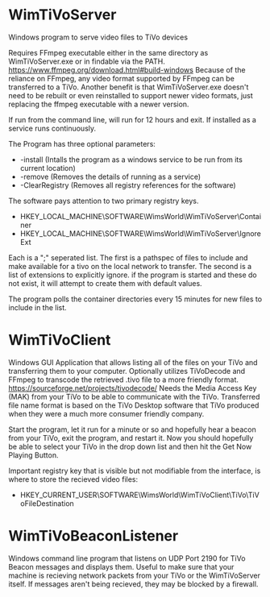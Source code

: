 # WimTiVoServer
Windows program to serve video files to TiVo devices

Requires FFmpeg executable either in the same directory as WimTiVoServer.exe or in findable via the PATH. https://www.ffmpeg.org/download.html#build-windows Because of the reliance on FFmpeg, any video format supported by FFmpeg can be transferred to a TiVo. Another benefit is that WimTiVoServer.exe doesn't need to be rebuilt or even reinstalled to support newer video formats, just replacing the ffmpeg executable with a newer version.

If run from the command line, will run for 12 hours and exit. If installed as a service runs continuously. 

The Program has three optional parameters:
 - -install (Intalls the program as a windows service to be run from its current location)
 - -remove (Removes the details of running as a service)
 - -ClearRegistry (Removes all registry references for the software)
 
The software pays attention to two primary registry keys.
 - HKEY_LOCAL_MACHINE\SOFTWARE\WimsWorld\WimTiVoServer\Container
 - HKEY_LOCAL_MACHINE\SOFTWARE\WimsWorld\WimTiVoServer\IgnoreExt
 
 Each is a ";" seperated list. The first is a pathspec of files to include and make available for a tivo on the local network to transfer. The second is a list of extensions to explicitly ignore. if the program is started and these do not exist, it will attempt to create them with default values.
 
 The program polls the container directories every 15 minutes for new files to include in the list.
 
# WimTiVoClient
Windows GUI Application that allows listing all of the files on your TiVo and transferring them to your computer. Optionally utilizes TiVoDecode and FFmpeg to transcode the retrieved .tivo file to a more friendly format. https://sourceforge.net/projects/tivodecode/ Needs the Media Access Key (MAK) from your TiVo to be able to communicate with the TiVo. Transferred file name format is based on the TiVo Desktop software that TiVo produced when they were a much more consumer friendly company.

Start the program, let it run for a minute or so and hopefully hear a beacon from your TiVo, exit the program, and restart it. Now you should hopefully be able to select your TiVo in the drop down list and then hit the Get Now Playing Button.

Important registry key that is visible but not modifiable from the interface, is where to store the recieved video files:
 - HKEY_CURRENT_USER\SOFTWARE\WimsWorld\WimTiVoClient\TiVo\TiVoFileDestination
 
# WimTiVoBeaconListener
Windows command line program that listens on UDP Port 2190 for TiVo Beacon messages and displays them. Useful to make sure that your machine is recieving network packets from your TiVo or the WimTiVoServer itself. If messages aren't being recieved, they may be blocked by a firewall.
